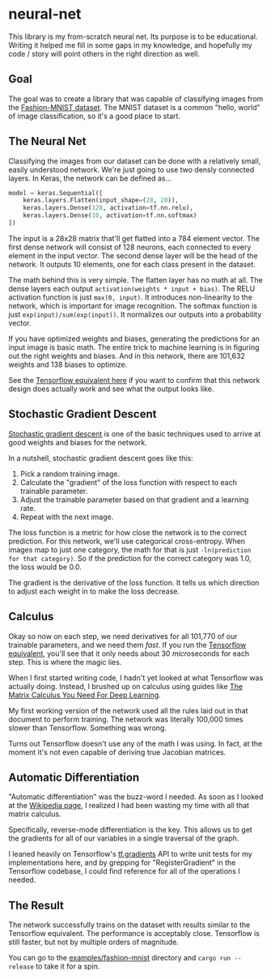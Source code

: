 # neural-net

This library is my from-scratch neural net. Its purpose is to be educational. Writing it helped me fill in some gaps in my knowledge, and hopefully my code / story will point others in the right direction as well.

## Goal

The goal was to create a library that was capable of classifying images from the [Fashion-MNIST dataset](https://github.com/zalandoresearch/fashion-mnist). The MNIST dataset is a common "hello, world" of image classification, so it's a good place to start.

## The Neural Net

Classifying the images from our dataset can be done with a relatively small, easily understood network. We're just going to use two densly connected layers. In Keras, the network can be defined as...

```python
model = keras.Sequential([
    keras.layers.Flatten(input_shape=(28, 28)),
    keras.layers.Dense(128, activation=tf.nn.relu),
    keras.layers.Dense(10, activation=tf.nn.softmax)
])
```

The input is a 28x28 matrix that'll get flatted into a 784 element vector. The first dense network will consist of 128 neurons, each connected to every element in the input vector. The second dense layer will be the head of the network. It outputs 10 elements, one for each class present in the dataset.

The math behind this is very simple. The flatten layer has no math at all. The dense layers each output `activation(weights * input + bias)`. The RELU activation function is just `max(0, input)`. It introduces non-linearity to the network, which is important for image recognition. The softmax function is just `exp(input)/sum(exp(input))`. It normalizes our outputs into a probability vector.

If you have optimized weights and biases, generating the predictions for an input image is basic math. The entire trick to machine learning is in figuring out the right weights and biases. And in this network, there are 101,632 weights and 138 biases to optimize.

See the [Tensorflow equivalent here](examples/fashion-mnist/tensorflow-equivalent.py) if you want to confirm that this network design does actually work and see what the output looks like.

## Stochastic Gradient Descent

[Stochastic gradient descent](https://en.wikipedia.org/wiki/Stochastic_gradient_descent) is one of the basic techniques used to arrive at good weights and biases for the network.

In a nutshell, stochastic gradient descent goes like this:

1. Pick a random training image.
2. Calculate the "gradient" of the loss function with respect to each trainable parameter.
3. Adjust the trainable parameter based on that gradient and a learning rate.
4. Repeat with the next image.

The loss function is a metric for how close the network is to the correct prediction. For this network, we'll use categorical cross-entropy. When images map to just one category, the math for that is just `-ln(prediction for that category)`. So if the prediction for the correct category was 1.0, the loss would be 0.0.

The gradient is the derivative of the loss function. It tells us which direction to adjust each weight in to make the loss decrease.

## Calculus

Okay so now on each step, we need derivatives for all 101,770 of our trainable parameters, and we need them *fast*. If you run the [Tensorflow equivalent](examples/fashion-mnist/tensorflow-equivalent.py), you'll see that it only needs about 30 *micro*seconds for each step. This is where the magic lies.

When I first started writing code, I hadn't yet looked at what Tensorflow was actually doing. Instead, I brushed up on calculus using guides like [The Matrix Calculus You Need For Deep Learning](https://explained.ai/matrix-calculus/).

My first working version of the network used all the rules laid out in that document to perform training. The network was literally 100,000 times slower than Tensorflow. Something was wrong.

Turns out Tensorflow doesn't use any of the math I was using. In fact, at the moment it's not even capable of deriving true Jacobian matrices.

## Automatic Differentiation

"Automatic differentiation" was the buzz-word I needed. As soon as I looked at the [Wikipedia page](https://en.wikipedia.org/wiki/Automatic_differentiation), I realized I had been wasting my time with all that matrix calculus.

Specifically, reverse-mode differentiation is the key. This allows us to get the gradients for all of our variables in a single traversal of the graph.

I leaned heavily on Tensorflow's [tf.gradients](https://www.tensorflow.org/api_docs/python/tf/gradients) API to write unit tests for my implementations here, and by grepping for "RegisterGradient" in the Tensorflow codebase, I could find reference for all of the operations I needed.

## The Result

The network successfully trains on the dataset with results similar to the Tensorflow equivalent. The performance is acceptably close. Tensorflow is still faster, but not by multiple orders of magnitude.

You can go to the [examples/fashion-mnist](examples/fashion-mnist) directory and `cargo run --release` to take it for a spin.
